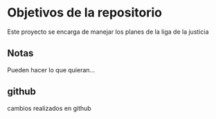 # Objetivos de la repositorio

Este proyecto se encarga de manejar los planes de la liga de la justicia


## Notas
Pueden hacer lo que quieran...

## github

cambios realizados en github
